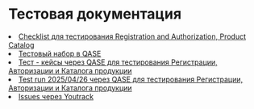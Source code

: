 # Тестовая документация
<div>
<li> <a href="https://docs.google.com/spreadsheets/d/1GtHQgyUFFwR5KFH16bMjYkKieJF0a1GW/edit?usp=drive_link&ouid=114163468163669774738&rtpof=true&sd=true">Checklist для тестирования Registration and Authorization, Product Catalog</a> </li>
<li> <a href="https://app.qase.io/project/G10?author=311&previewMode=side&suite=21">Тестовый набор в QASE</a> </li>
<li> <a href="https://drive.google.com/file/d/1RrPAlfJH_o4Hj5phDKwsYKp95TWl7bAv/view?usp=drive_link">Тест - кейсы через QASE для тестирования Регистрации, Авторизации и Каталога продукции</a> </li>
<li> <a href="https://drive.google.com/file/d/1I3cR2OjDm6euoLRlya53XR8usyCxR3rD/view?usp=drive_link">Test run 2025/04/26 через QASE для тестирования Регистрации, Авторизации и Каталога продукции</a> </li>
<li> <a href="https://docs.google.com/spreadsheets/d/1-6usXkZ3PiftNKMDtLqpdN5DDssJWQigFp3-gB9EEBQ/edit?usp=drive_link">Issues через Youtrack </a> </li>
</div>